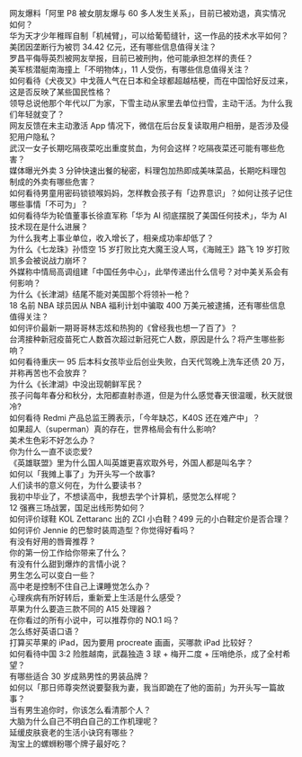 网友爆料「阿里 P8 被女朋友爆与 60 多人发生关系」，目前已被劝退，真实情况如何？  
华为天才少年稚晖自制「机械臂」，可以给葡萄缝针，这一作品的技术水平如何？  
美团因垄断行为被罚 34.42 亿元，还有哪些信息值得关注？  
罗昌平侮辱英烈被网友举报，目前已被刑拘，他可能承担怎样的责任？  
美军核潜艇南海撞上「不明物体」，11 人受伤，有哪些信息值得关注？  
如何看待《犬夜叉》中戈薇人气在日本和全球都超越桔梗，而在中国恰好反过来，这是否反映了某些国民性格？  
领导总说他那个年代以厂为家，下雪主动从家里去单位扫雪，主动干活。为什么我们年轻就变了？  
网友反馈在未主动激活 App 情况下，微信在后台反复读取用户相册，是否涉及侵犯用户隐私？  
武汉一女子长期吃隔夜菜吃出重度贫血，为何会这样？吃隔夜菜还可能有哪些危害？  
媒体曝光外卖 3 分钟快速出餐的秘密，料理包加热即成美味菜品，长期吃料理包制成的外卖有哪些危害？  
如何看待男童用密码锁锁喉妈妈，怎样教会孩子有「边界意识」？如何让孩子记住哪些事情「不可为」？  
如何看待华为轮值董事长徐直军称「华为 AI 彻底摆脱了美国任何技术」，华为 AI 技术现在是什么进展？  
为什么我考上事业单位，收入增长了，相亲成功率却低了？  
为什么《七龙珠》孙悟空 15 岁打败比克大魔王没人骂，《海贼王》路飞 19 岁打败凯多会被说战力崩坏？  
外媒称中情局高调组建「中国任务中心」，此举传递出什么信号？对中美关系会有何影响？  
为什么《长津湖》结尾不能对美国那个将领补一枪？  
18 名前 NBA 球员因从 NBA 福利计划中骗取 400 万美元被逮捕，还有哪些信息值得关注？  
如何评价最新一期哥哥林志炫和热狗的《曾经我也想一了百了》？  
台湾接种新冠疫苗死亡人数首次超过新冠死亡人数，原因是什么？将产生哪些影响？  
如何看待重庆一 95 后本科女孩毕业后创业失败，白天代驾晚上洗车还债 20 万，并称再苦也不会放弃？  
为什么《长津湖》中没出现朝鲜军民？  
孩子问每年春分和秋分，太阳都直射赤道，但是为什么感觉春天很温暖，秋天就很冷?  
如何看待 Redmi 产品总监王腾表示，「今年缺芯，K40S 还在难产中」？  
如果超人（superman）真的存在，世界格局会有什么影响?  
美术生色彩不好怎么办？  
你为什么一直不谈恋爱?  
《英雄联盟》里为什么国人叫英雄更喜欢取外号，外国人都是叫名字？  
如何以「我摊上事了」为开头写一个故事?  
人们读书的意义何在，为什么要读书？  
我初中毕业了，不想读高中，我想去学个计算机，感觉怎么样呢？  
12 强赛三场战罢，国足出线形势如何？  
如何评价球鞋 KOL Zettaranc 出的 ZCI 小白鞋？499 元的小白鞋定价是否合理？  
如何评价 Jennie 的巴黎时装周造型？你觉得好看吗？  
有没有好用的唇膏推荐 ?  
你的第一份工作给你带来了什么？  
有没有什么甜到爆炸的言情小说？  
男生怎么可以变白一些？  
高中老是控制不住自己上课睡觉怎么办？  
心理疾病有所好转后，重新爱上生活是什么感受？  
苹果为什么要造三款不同的 A15 处理器？  
在你看过的所有小说中，可以推荐你的 NO.1 吗？  
怎么练好英语口语？  
打算买苹果的 iPad，因为要用 procreate 画画，买哪款 iPad 比较好？  
如何看待中国 3:2 险胜越南，武磊独造 3 球 + 梅开二度 + 压哨绝杀，成了全村希望？  
有哪些适合 30 岁成熟男性的男装品牌？  
如何以「那日师尊突然说要娶我为妻，我当即跪在了他的面前」为开头写一篇故事？  
当有男生追你时，你该怎么看清那个人？  
大脑为什么自己不明白自己的工作机理呢？  
延缓皮肤衰老的生活小诀窍有哪些？  
淘宝上的螺蛳粉哪个牌子最好吃？  
